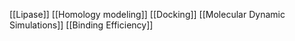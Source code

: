 [[Lipase]]
[[Homology modeling]]
[[Docking]]
[[Molecular Dynamic Simulations]]
[[Binding Efficiency]]
